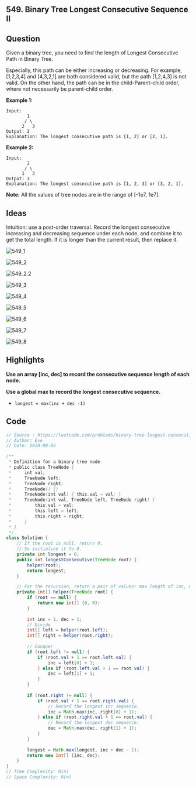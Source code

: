 ## 549. Binary Tree Longest Consecutive Sequence II

## Question

Given a binary tree, you need to find the length of Longest Consecutive Path in Binary Tree.

Especially, this path can be either increasing or decreasing. For example, [1,2,3,4] and [4,3,2,1] are both considered valid, but the path [1,2,4,3] is not valid. On the other hand, the path can be in the child-Parent-child order, where not necessarily be parent-child order.

**Example 1:**

```
Input:
        1
       / \
      2   3
Output: 2
Explanation: The longest consecutive path is [1, 2] or [2, 1].
```

 

**Example 2:**

```
Input:
        2
       / \
      1   3
Output: 3
Explanation: The longest consecutive path is [1, 2, 3] or [3, 2, 1].
```

 

**Note:** All the values of tree nodes are in the range of [-1e7, 1e7].

## Ideas

Intuition: use a post-order traversal. Record the longest consecutive increasing and decreasing sequence under each node, and combine it to get the total length. If it is longer than the current result, then replace it.

![549_1](C:\Users\shenm\Desktop\CS\Leetcode\images\549_1.png)

![549_2](C:\Users\shenm\Desktop\CS\Leetcode\images\549_2.png)

![549_2.2](C:\Users\shenm\Desktop\CS\Leetcode\images\549_2.2.png)

![549_3](C:\Users\shenm\Desktop\CS\Leetcode\images\549_3.png)



![549_4](C:\Users\shenm\Desktop\CS\Leetcode\images\549_4.png)

![549_5](C:\Users\shenm\Desktop\CS\Leetcode\images\549_5.png)



![549_6](C:\Users\shenm\Desktop\CS\Leetcode\images\549_6.png)

![549_7](C:\Users\shenm\Desktop\CS\Leetcode\images\549_7.png)

![549_8](C:\Users\shenm\Desktop\CS\Leetcode\images\549_8.png)



## Highlights

**Use an array [inc, dec] to record the consecutive sequence length of each node.**

**Use a global max to record the longest consecutive sequence.**

* `longest = max(inc + dec -1)`

## Code

```java
// Source : https://leetcode.com/problems/binary-tree-longest-consecutive-sequence-ii/
// Author: Eve
// Date: 2020-08-03

/**
 * Definition for a binary tree node.
 * public class TreeNode {
 *     int val;
 *     TreeNode left;
 *     TreeNode right;
 *     TreeNode() {}
 *     TreeNode(int val) { this.val = val; }
 *     TreeNode(int val, TreeNode left, TreeNode right) {
 *         this.val = val;
 *         this.left = left;
 *         this.right = right;
 *     }
 * }
 */
class Solution {
    // If the root is null, return 0.
    // So initialize it to 0.
    private int longest = 0;
    public int longestConsecutive(TreeNode root) {
        helper(root);
        return longest;
    }

    // For the recursion, return a pair of values: max length of inc, max length of dec.
    private int[] helper(TreeNode root) {
        if (root == null) {
            return new int[] {0, 0};
        }
        
        int inc = 1, dec = 1;
        // Divide
		int[] left = helper(root.left);
        int[] right = helper(root.right);
        
        // Conquer
        if (root.left != null) {
            if (root.val + 1 == root.left.val) {
                inc = left[0] + 1;
            } else if (root.left.val + 1 == root.val) {
                dec = left[1] + 1;
            }
        }
        
        if (root.right != null) {
            if (root.val + 1 == root.right.val) {
                // Record the longest inc sequence.
                inc = Math.max(inc, right[0] + 1);
            } else if (root.right.val + 1 == root.val) {
                // Record the longest dec sequence.
                dec = Math.max(dec, right[1] + 1);
            }
        }
        
        longest = Math.max(longest, inc + dec - 1);
        return new int[] {inc, dec};
    }
}
// Time Complexity: O(n)
// Space Complexity: O(n)
```

